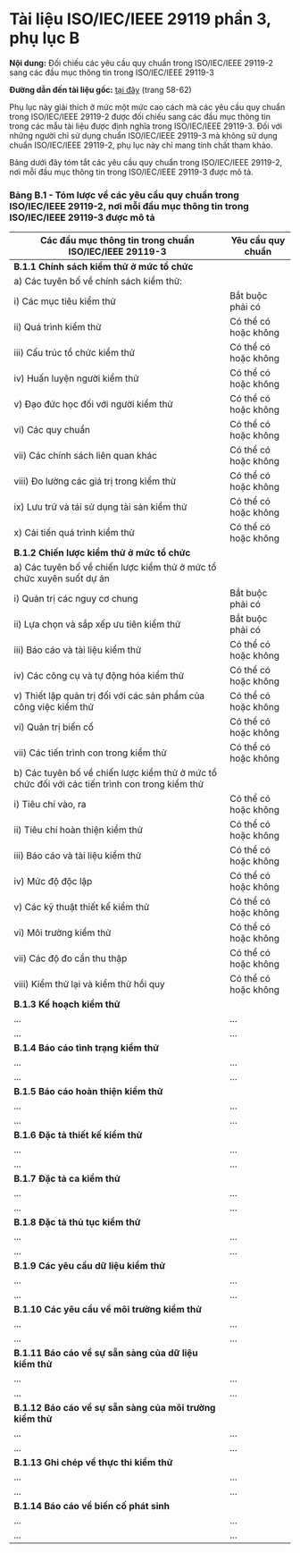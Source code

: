 # Tài liệu ISO/IEC/IEEE 29119 phần 3, phụ lục B

**Nội dung:** Đối chiếu các yêu cầu quy chuẩn trong ISO/IEC/IEEE 29119-2 sang các đầu mục thông tin trong ISO/IEC/IEEE 29119-3

**Đường dẫn đến tài liệu gốc:** [tại đây](https://www.dropbox.com/home?preview=ISO_IEC_IEEE_29119_Part3.pdf) (trang 58-62)

Phụ lục này giải thích ở mức một mức cao cách mà các yêu cầu quy chuẩn trong ISO/IEC/IEEE 29119-2 được đối chiếu sang các đầu mục thông tin trong các mẫu tài liệu được định nghĩa trong ISO/IEC/IEEE 29119-3. Đối với những người chỉ sử dụng chuẩn ISO/IEC/IEEE 29119-3 mà không sử dụng chuẩn ISO/IEC/IEEE 29119-2, phụ lục này chỉ mang tính chất tham khảo.

Bảng dưới đây tóm tắt các yêu cầu quy chuẩn trong ISO/IEC/IEEE 29119-2, nơi mỗi đầu mục thông tin trong ISO/IEC/IEEE 29119-3 được mô tả.

### Bảng B.1 - Tóm lược về các yêu cầu quy chuẩn trong ISO/IEC/IEEE 29119-2, nơi mỗi đầu mục thông tin trong ISO/IEC/IEEE 29119-3 được mô tả

Các đầu mục thông tin trong chuẩn ISO/IEC/IEEE 29119-3 | Yêu cầu quy chuẩn 
--- | ---
**B.1.1 Chính sách kiểm thử ở mức tổ chức** |
a) Các tuyên bố về chính sách kiểm thử: | 
i) Các mục tiêu kiểm thử | Bắt buộc phải có
ii) Quá trình kiểm thử | Có thể có hoặc không
iii) Cấu trúc tổ chức kiểm thử | Có thể có hoặc không
iv) Huấn luyện người kiểm thử | Có thể có hoặc không
v) Đạo đức học đối với người kiểm thử | Có thể có hoặc không
vi) Các quy chuẩn | Có thể có hoặc không
vii) Các chính sách liên quan khác | Có thể có hoặc không
viii) Đo lường các giá trị trong kiểm thử | Có thể có hoặc không
ix) Lưu trữ và tái sử dụng tài sản kiểm thử | Có thể có hoặc không
x) Cải tiến quá trình kiểm thử | Có thể có hoặc không
**B.1.2 Chiến lược kiểm thử ở mức tổ chức** |
a) Các tuyên bố về chiến lược kiểm thử ở mức tổ chức xuyên suốt dự án | 
i) Quản trị các nguy cơ chung | Bắt buộc phải có
ii) Lựa chọn và sắp xếp ưu tiên kiểm thử | Bắt buộc phải có
iii) Báo cáo và tài liệu kiểm thử | Có thể có hoặc không
iv) Các công cụ và tự động hóa kiểm thử | Có thể có hoặc không
v) Thiết lập quản trị đối với các sản phẩm của công việc kiểm thử | Có thể có hoặc không
vi) Quản trị biến cố | Có thể có hoặc không
vii) Các tiến trình con trong kiểm thử | Có thể có hoặc không
b) Các tuyên bố về chiến lược kiểm thử ở mức tổ chức đối với các tiến trình con trong kiểm thử | 
i) Tiêu chí vào, ra | Có thể có hoặc không
ii) Tiêu chí hoàn thiện kiểm thử | Có thể có hoặc không
iii) Báo cáo và tài liệu kiểm thử | Có thể có hoặc không
iv) Mức độ độc lập | Có thể có hoặc không
v) Các kỹ thuật thiết kế kiểm thử | Có thể có hoặc không
vi) Môi trường kiểm thử | Có thể có hoặc không
vii) Các độ đo cần thu thập | Có thể có hoặc không
viii) Kiểm thử lại và kiểm thử hồi quy | Có thể có hoặc không
**B.1.3 Kế hoạch kiểm thử** |
... | ...
... | ...
**B.1.4 Báo cáo tình trạng kiểm thử** |
... | ...
... | ...
**B.1.5 Báo cáo hoàn thiện kiểm thử** |
... | ...
... | ...
**B.1.6 Đặc tả thiết kế kiểm thử** |
... | ...
... | ...
**B.1.7 Đặc tả ca kiểm thử** |
... | ...
... | ...
**B.1.8 Đặc tả thủ tục kiểm thử** |
... | ...
... | ...
**B.1.9 Các yêu cầu dữ liệu kiểm thử** |
... | ...
... | ...
**B.1.10 Các yêu cầu về môi trường kiểm thử** |
... | ...
... | ...
**B.1.11 Báo cáo về sự sẵn sàng của dữ liệu kiểm thử** |
... | ...
... | ...
**B.1.12 Báo cáo về sự sẵn sàng của môi trường kiểm thử** |
... | ...
... | ...
**B.1.13 Ghi chép về thực thi kiểm thử** |
... | ...
... | ...
**B.1.14 Báo cáo về biến cố phát sinh** |
... | ...
... | ...
